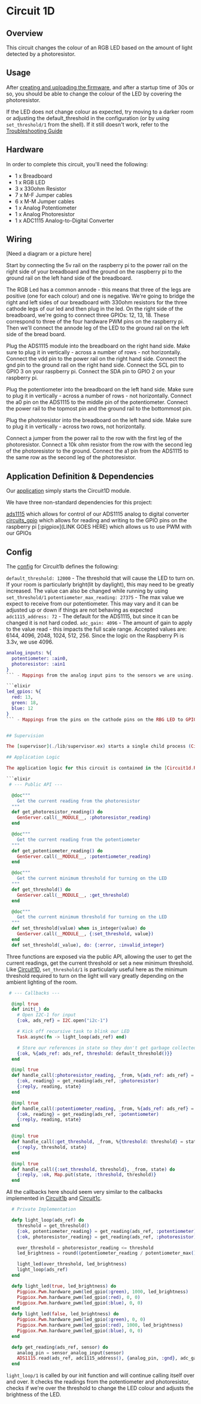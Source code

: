 # Circuit 1D

## Overview

This circuit changes the colour of an RGB LED based on the amount of light detected by a photoresistor.

## Usage

After [creating and uploading the firmware](../../FIRMWARE.md), and after a startup time of 30s or so, you should be able to change the colour of the LED by covering the photoresistor.

If the LED does not change colour as expected, try moving to a darker room or adjusting the default_threshold in the configuration (or by using `set_threshold/1` from the shell).  If it still doesn't work, refer to the [Troubleshooting Guide](../../TROUBLESHOOTING.md)

## Hardware

In order to complete this circuit, you'll need the following:

- 1 x Breadboard
- 1 x RGB LED
- 3 x 330ohm Resistor
- 7 x M-F Jumper cables
- 6 x M-M Jumper cables
- 1 x Analog Potentiometer
- 1 x Analog Photoresistor
- 1 x ADC1115 Analog-to-Digital Converter

## Wiring

[Need a diagram or a picture here]

Start by connecting the 5v rail on the raspberry pi to the power rail on the right side of your breadboard and the ground on the raspberry pi to the ground rail on the left hand side of the breadboard.

The RGB Led has a common annode - this means that three of the legs are positive (one for each colour) and one is negative.  We're going to bridge the right and left sides of our breadboard with 330ohm resistors for the three cathode legs of our led and then plug in the led.  On the right side of the breadboard, we're going to connect three GPIOs:  12, 13, 18.  These correspond to three of the four hardware PWM pins on the raspberry pi.  Then we'll connect the annode leg of the LED to the ground rail on the left side of the bread board.

Plug the ADS1115 module into the breadboard on the right hand side.  Make sure to plug it in vertically - across a number of rows - not horizontally.  Connect the vdd pin to the power rail on the right hand side.  Connect the gnd pin to the ground rail on the right hand side.  Connect the SCL pin to GPIO 3 on your raspberry pi.  Connect the SDA pin to GPIO 2 on your raspberry pi.

Plug the potentiometer into the breadboard on the left hand side.  Make sure to plug it in vertically - across a number of rows - not horizontally. Connect the a0 pin on the ADS1115 to the middle pin of the potentiometer.  Connect the power rail to the topmost pin and the ground rail to the bottommost pin.

Plug the photoresistor into the breadboard on the left hand side.  Make sure to plug it in vertically - across two rows, not horizontally.

Connect a jumper from the power rail to the row with the first leg of the photoresistor.  Connect a 10k ohm resistor from the row with the second leg of the photoresistor to the ground.  Connect the a1 pin from the ADS1115 to the same row as the second leg of the photoresistor.


## Application Definition & Dependencies

Our [application](./mix.exs) simply starts the Circuit1D module.

We have three non-standard dependencies for this project:

[ads1115](https://hexdocs.pm/ads1115/readme.html) which allows for control of our ADS1115 analog to digital converter
[circuits_gpio](https://hexdocs.pm/circuits_gpio/Circuits.GPIO.html) which allows for reading and writing to the GPIO pins on the raspberry pi
[:pigpiox](LINK GOES HERE) which allows us to use PWM with our GPIOs

## Config

The [config](./config/config.exs) for Circuit1b defines the following:


`default_threshold: 12000` - The threshold that will cause the LED to turn on.  If your room is particularly bright(lit by daylight), this may need to be greatly increased.  The value can also be changed while running by using `set_threshold/1`
`potentiometer_max_reading: 27375` - The max value we expect to receive from our potentiometer.  This may vary and it can be adjusted up or down if things are not behaving as expected
`adc1115_address: 72` - The default for the ADS1115, but since it can be changed it is not hard coded.
`adc_gain: 4096` - The amount of gain to apply to the value read - this impacts the full scale range.  Accepted values are: 6144, 4096, 2048, 1024, 512, 256.  Since the logic on the Raspberry Pi is 3.3v, we use 4096.
```elixir
analog_inputs: %{
  potentiometer: :ain0,
  photoresistor: :ain1
}
``` - Mappings from the analog input pins to the sensors we are using.

```elixir
led_gpios: %{
  red: 13,
  green: 18,
  blue: 12
}
``` - Mappings from the pins on the cathode pins on the RBG LED to GPIO pins on the Raspberry Pi.


## Supervision

The [supervisor](./lib/supervisor.ex) starts a single child process (Circuit1d.RGB), and it specifies a `:one_for_one` strategy, which means if the child process dies, the supervisor will start a new one. 

## Application Logic

The application logic for this circuit is contained in the [Circuit1d.RGB module](./lib/rgb.ex).

```elixir
 # --- Public API ---

  @doc"""
    Get the current reading from the photoresistor
  """
  def get_photoresistor_reading() do
    GenServer.call(__MODULE__, :photoresistor_reading)
  end

  @doc"""
    Get the current reading from the potentiometer
  """
  def get_potentiometer_reading() do
    GenServer.call(__MODULE__, :potentiometer_reading)
  end

  @doc"""
    Get the current minimum threshold for turning on the LED
  """
  def get_threshold() do
    GenServer.call(__MODULE__, :get_threshold)
  end

  @doc"""
    Get the current minimum threshold for turning on the LED
  """
  def set_threshold(value) when is_integer(value) do
    GenServer.call(__MODULE__, {:set_threshold, value})
  end
  def set_threshold(_value), do: {:error, :invalid_integer}
```

Three functions are exposed via the public API, allowing the user to get the current readings, get the current threshold or set a new minimum threshold.  Like [Circuit1D](../../circuit1d/), `set_threshold/1` is particularly useful here as the minimum threshold required to turn on the light will vary greatly depending on the ambient lighting of the room.


```elixir
 # --- Callbacks ---

  @impl true
  def init(_) do
    # Open I2C-1 for input
    {:ok, ads_ref} = I2C.open("i2c-1")

    # Kick off recursive task to blink our LED
    Task.async(fn -> light_loop(ads_ref) end)

    # Store our references in state so they don't get garbage collected
    {:ok, %{ads_ref: ads_ref, threshold: default_threshold()}}
  end

  @impl true
  def handle_call(:photoresistor_reading, _from, %{ads_ref: ads_ref} = state) do
    {:ok, reading} = get_reading(ads_ref, :photoresistor)
    {:reply, reading, state}
  end

  @impl true
  def handle_call(:potentiometer_reading, _from, %{ads_ref: ads_ref} = state) do
    {:ok, reading} = get_reading(ads_ref, :potentiometer)
    {:reply, reading, state}
  end

  @impl true
  def handle_call(:get_threshold, _from, %{threshold: threshold} = state) do
    {:reply, threshold, state}
  end

  @impl true
  def handle_call({:set_threshold, threshold}, _from, state) do
    {:reply, :ok, Map.put(state, :threshold, threshold)}
  end
```

All the callbacks here should seem very similar to the callbacks implemented in [Circuit1b](../../circuit1b/) and [Circuit1c](../../circuit1c/).

```elixir
  # Private Implementation

  defp light_loop(ads_ref) do
    threshold = get_threshold()
    {:ok, potentiometer_reading} = get_reading(ads_ref, :potentiometer)
    {:ok, photoresistor_reading} = get_reading(ads_ref, :photoresistor)

    over_threshold = photoresistor_reading <= threshold
    led_brightness = round((potentiometer_reading / potentiometer_max()) * 1_000_000) + 50

    light_led(over_threshold, led_brightness)
    light_loop(ads_ref)
  end

  defp light_led(true, led_brightness) do
    Pigpiox.Pwm.hardware_pwm(led_gpio(:green), 1000, led_brightness)
    Pigpiox.Pwm.hardware_pwm(led_gpio(:red), 0, 0)
    Pigpiox.Pwm.hardware_pwm(led_gpio(:blue), 0, 0)
  end
  defp light_led(false, led_brightness) do
    Pigpiox.Pwm.hardware_pwm(led_gpio(:green), 0, 0)
    Pigpiox.Pwm.hardware_pwm(led_gpio(:red), 1000, led_brightness)
    Pigpiox.Pwm.hardware_pwm(led_gpio(:blue), 0, 0)
  end

  defp get_reading(ads_ref, sensor) do
    analog_pin = sensor_analog_input(sensor)
    ADS1115.read(ads_ref, adc1115_address(), {analog_pin, :gnd}, adc_gain())
  end
```

`light_loop/1` is called by our init function and will continue calling itself over and over.  It checks the readings from the potentiometer and photoresistor, checks if we're over the threshold to change the LED colour and adjusts the brightness of the LED.
